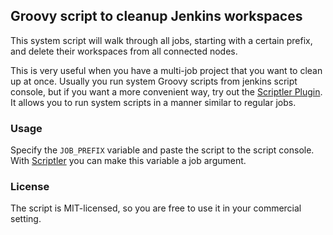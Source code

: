 ## Groovy script to cleanup Jenkins workspaces ##

This system script will walk through all jobs, starting with a certain prefix, and delete their workspaces from all connected nodes.

This is very useful when you have a multi-job project that you want to clean up at once. Usually you run system Groovy scripts from jenkins script console, but if you want a more convenient way, try out the [Scriptler Plugin](https://wiki.jenkins-ci.org/display/JENKINS/Scriptler+Plugin). It allows you to run system scripts in a manner similar to regular jobs.

### Usage ###

Specify the ```JOB_PREFIX``` variable and paste the script to the script console. With [Scriptler](https://wiki.jenkins-ci.org/display/JENKINS/Scriptler+Plugin) you can make this variable a job argument.

### License ###

The script is MIT-licensed, so you are free to use it in your commercial setting.
